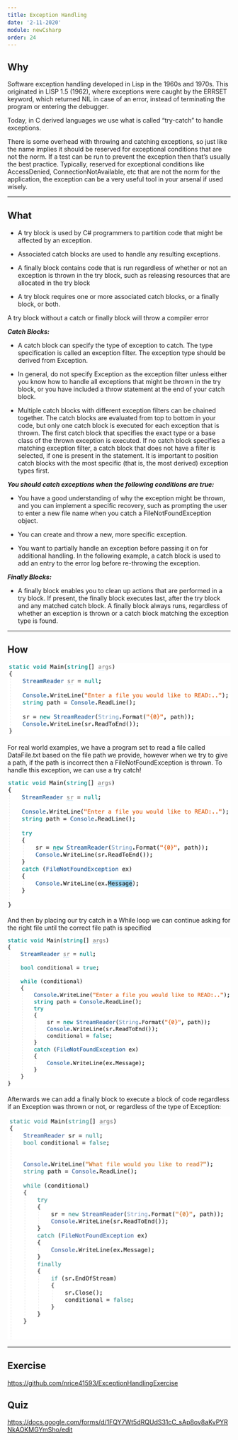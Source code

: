 ```yaml
---
title: Exception Handling
date: '2-11-2020'
module: newCsharp
order: 24
---
```

## Why

Software exception handling developed in Lisp in the 1960s and 1970s. This originated in LISP 1.5 (1962), where exceptions were caught by the ERRSET keyword, which returned NIL in case of an error, instead of terminating the program or entering the debugger.

Today, in C derived languages we use what is called “try-catch” to handle exceptions.

There is some overhead with throwing and catching exceptions, so just like the name implies it should be reserved for exceptional conditions that are not the norm.  If a test can be run to prevent the exception then that’s usually the best practice.  Typically, reserved for exceptional conditions like AccessDenied, ConnectionNotAvailable, etc that are not the norm for the application, the exception can be a very useful tool in your arsenal if used wisely.

---

## What

* A try block is used by C# programmers to partition code that might be affected by an exception.

* Associated catch blocks are used to handle any resulting exceptions.

* A finally block contains code that is run regardless of whether or not an exception is thrown in the try block, such as releasing resources that are allocated in the try block

* A try block requires one or more associated catch blocks, or a finally block, or both.

A try block without a catch or finally block will throw a compiler error

***Catch Blocks:***

* A catch block can specify the type of exception to catch. The type specification is called an exception filter. The exception type should be derived from Exception.

* In general, do not specify Exception as the exception filter unless either you know how to handle all exceptions that might be thrown in the try block, or you have included a throw statement at the end of your catch block.

* Multiple catch blocks with different exception filters can be chained together. The catch blocks are evaluated from top to bottom in your code, but only one catch block is executed for each exception that is thrown. The first catch block that specifies the exact type or a base class of the thrown exception is executed. If no catch block specifies a matching exception filter, a catch block that does not have a filter is selected, if one is present in the statement. It is important to position catch blocks with the most specific (that is, the most derived) exception types first.

***You should catch exceptions when the following conditions are true:***

* You have a good understanding of why the exception might be thrown, and you can implement a specific recovery, such as prompting the user to enter a new file name when you catch a FileNotFoundException object.

* You can create and throw a new, more specific exception.

* You want to partially handle an exception before passing it on for additional handling. In the following example, a catch block is used to add an entry to the error log before re-throwing the exception.

***Finally Blocks:***

* A finally block enables you to clean up actions that are performed in a try block. If present, the finally block executes last, after the try block and any matched catch block. A finally block always runs, regardless of whether an exception is thrown or a catch block matching the exception type is found.

---

## How

![Exception Handling](../images/exceptionHandlingEx0.png "Exception Handling")

For real world examples, we have a program set to read a file called DataFile.txt based on the file path we provide, however when we try to give a path, if the path is incorrect then a FileNotFoundException is thrown.
To handle this exception, we can use a try catch!

![Exception Handling](../images/exceptionHandlingEx1.png "Exception Handling")

And then by placing our try catch in a While loop we can continue asking for the right file until the correct file path is specified

![Exception Handling](../images/exceptionHandlingEx2.png "Exception Handling")

Afterwards we can add a finally block to execute a block of code regardless if an Exception was thrown or not, or regardless of the type of Exception:

![Exception Handling](../images/exceptionHandlingEx3.png "Exception Handling")

---

## Exercise

<https://github.com/nrice41593/ExceptionHandlingExercise>

## Quiz

<https://docs.google.com/forms/d/1FQY7Wt5dRQUdS31cC_sAp8ov8aKvPYRNkAOKMGYmSho/edit>
